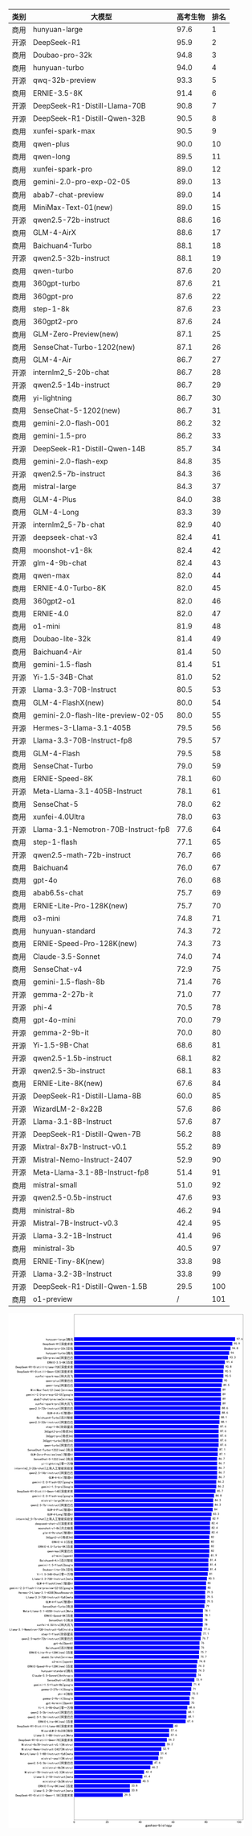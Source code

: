 
| 类别 | 大模型                         | 高考生物 | 排名 |
|-----|------------------------------|---------|----|
|商用|hunyuan-large|97.6|1|
|开源|DeepSeek-R1|95.9|2|
|商用|Doubao-pro-32k|94.8|3|
|商用|hunyuan-turbo|94.0|4|
|开源|qwq-32b-preview|93.3|5|
|商用|ERNIE-3.5-8K|91.4|6|
|开源|DeepSeek-R1-Distill-Llama-70B|90.8|7|
|开源|DeepSeek-R1-Distill-Qwen-32B|90.5|8|
|商用|xunfei-spark-max|90.5|9|
|商用|qwen-plus|90.0|10|
|商用|qwen-long|89.5|11|
|商用|xunfei-spark-pro|89.0|12|
|商用|gemini-2.0-pro-exp-02-05|89.0|13|
|商用|abab7-chat-preview|89.0|14|
|商用|MiniMax-Text-01(new)|89.0|15|
|开源|qwen2.5-72b-instruct|88.6|16|
|商用|GLM-4-AirX|88.6|17|
|商用|Baichuan4-Turbo|88.1|18|
|开源|qwen2.5-32b-instruct|88.1|19|
|商用|qwen-turbo|87.6|20|
|商用|360gpt-turbo|87.6|21|
|商用|360gpt-pro|87.6|22|
|商用|step-1-8k|87.6|23|
|商用|360gpt2-pro|87.6|24|
|商用|GLM-Zero-Preview(new)|87.1|25|
|商用|SenseChat-Turbo-1202(new)|87.1|26|
|商用|GLM-4-Air|86.7|27|
|开源|internlm2_5-20b-chat|86.7|28|
|开源|qwen2.5-14b-instruct|86.7|29|
|商用|yi-lightning|86.7|30|
|商用|SenseChat-5-1202(new)|86.7|31|
|商用|gemini-2.0-flash-001|86.2|32|
|商用|gemini-1.5-pro|86.2|33|
|开源|DeepSeek-R1-Distill-Qwen-14B|85.7|34|
|商用|gemini-2.0-flash-exp|84.8|35|
|开源|qwen2.5-7b-instruct|84.3|36|
|商用|mistral-large|84.3|37|
|商用|GLM-4-Plus|84.0|38|
|商用|GLM-4-Long|83.3|39|
|开源|internlm2_5-7b-chat|82.9|40|
|开源|deepseek-chat-v3|82.4|41|
|商用|moonshot-v1-8k|82.4|42|
|开源|glm-4-9b-chat|82.4|43|
|商用|qwen-max|82.0|44|
|商用|ERNIE-4.0-Turbo-8K|82.0|45|
|商用|360gpt2-o1|82.0|46|
|商用|ERNIE-4.0|82.0|47|
|商用|o1-mini|81.9|48|
|商用|Doubao-lite-32k|81.4|49|
|商用|Baichuan4-Air|81.4|50|
|商用|gemini-1.5-flash|81.4|51|
|开源|Yi-1.5-34B-Chat|81.0|52|
|开源|Llama-3.3-70B-Instruct|80.5|53|
|商用|GLM-4-FlashX(new)|80.0|54|
|商用|gemini-2.0-flash-lite-preview-02-05|80.0|55|
|开源|Hermes-3-Llama-3.1-405B|79.5|56|
|开源|Llama-3.3-70B-Instruct-fp8|79.5|57|
|商用|GLM-4-Flash|79.5|58|
|商用|SenseChat-Turbo|79.0|59|
|商用|ERNIE-Speed-8K|78.1|60|
|开源|Meta-Llama-3.1-405B-Instruct|78.1|61|
|商用|SenseChat-5|78.0|62|
|商用|xunfei-4.0Ultra|78.0|63|
|开源|Llama-3.1-Nemotron-70B-Instruct-fp8|77.6|64|
|商用|step-1-flash|77.1|65|
|开源|qwen2.5-math-72b-instruct|76.7|66|
|商用|Baichuan4|76.0|67|
|商用|gpt-4o|76.0|68|
|商用|abab6.5s-chat|75.7|69|
|商用|ERNIE-Lite-Pro-128K(new)|75.7|70|
|商用|o3-mini|74.8|71|
|商用|hunyuan-standard|74.3|72|
|商用|ERNIE-Speed-Pro-128K(new)|74.3|73|
|商用|Claude-3.5-Sonnet|74.0|74|
|商用|SenseChat-v4|72.9|75|
|商用|gemini-1.5-flash-8b|71.4|76|
|开源|gemma-2-27b-it|71.0|77|
|开源|phi-4|70.5|78|
|商用|gpt-4o-mini|70.0|79|
|开源|gemma-2-9b-it|70.0|80|
|开源|Yi-1.5-9B-Chat|68.6|81|
|开源|qwen2.5-1.5b-instruct|68.1|82|
|开源|qwen2.5-3b-instruct|68.1|83|
|商用|ERNIE-Lite-8K(new)|67.6|84|
|开源|DeepSeek-R1-Distill-Llama-8B|60.0|85|
|开源|WizardLM-2-8x22B|57.6|86|
|开源|Llama-3.1-8B-Instruct|57.6|87|
|开源|DeepSeek-R1-Distill-Qwen-7B|56.2|88|
|开源|Mixtral-8x7B-Instruct-v0.1|55.2|89|
|开源|Mistral-Nemo-Instruct-2407|52.9|90|
|开源|Meta-Llama-3.1-8B-Instruct-fp8|51.4|91|
|商用|mistral-small|51.0|92|
|开源|qwen2.5-0.5b-instruct|47.6|93|
|商用|ministral-8b|46.2|94|
|开源|Mistral-7B-Instruct-v0.3|42.4|95|
|开源|Llama-3.2-1B-Instruct|41.4|96|
|商用|ministral-3b|40.5|97|
|商用|ERNIE-Tiny-8K(new)|33.8|98|
|开源|Llama-3.2-3B-Instruct|33.8|99|
|开源|DeepSeek-R1-Distill-Qwen-1.5B|29.5|100|
|商用|o1-preview|/|101|


![lin](../pic/gaokao-biology.png)
